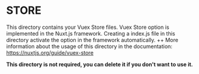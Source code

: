 # STORE

This directory contains your Vuex Store files.
Vuex Store option is implemented in the Nuxt.js framework.
Creating a index.js file in this directory activate the option in the framework automatically.
++
More information about the usage of this directory in the documentation:
https://nuxtjs.org/guide/vuex-store

**This directory is not required, you can delete it if you don't want to use it.**

